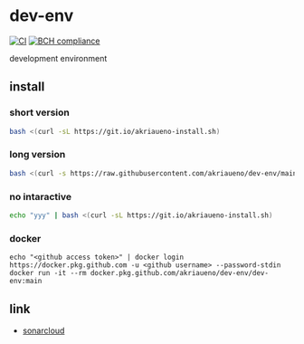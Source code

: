 # dev-env
[![CI](https://github.com/akriaueno/dev-env/actions/workflows/ci.yml/badge.svg)](https://github.com/akriaueno/dev-env/actions/workflows/ci.yml)
[![BCH compliance](https://bettercodehub.com/edge/badge/akriaueno/dev-env?branch=main)](https://bettercodehub.com/)

development environment

## install
### short version
``` bash
bash <(curl -sL https://git.io/akriaueno-install.sh)
```

### long version
``` bash
bash <(curl -s https://raw.githubusercontent.com/akriaueno/dev-env/main/install.sh)
```

### no intaractive
``` bash
echo "yyy" | bash <(curl -sL https://git.io/akriaueno-install.sh)
```

### docker
```
echo "<github access token>" | docker login https://docker.pkg.github.com -u <github username> --password-stdin
docker run -it --rm docker.pkg.github.com/akriaueno/dev-env/dev-env:main
```

## link
- [sonarcloud](https://sonarcloud.io/dashboard?id=akriaueno_dev-env)
